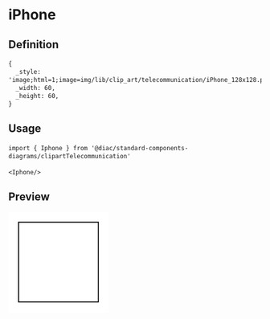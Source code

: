 # iPhone

## Definition

```
{
  _style: 'image;html=1;image=img/lib/clip_art/telecommunication/iPhone_128x128.pngstrokeColor=none;',
  _width: 60,
  _height: 60,
}
```

## Usage

```
import { Iphone } from '@diac/standard-components-diagrams/clipartTelecommunication'

<Iphone/>
```

## Preview

<img src="./iphone.png" width="200"/>

